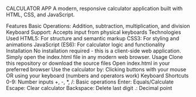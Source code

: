 CALCULATOR APP
A modern, responsive calculator application built with HTML, CSS, and JavaScript.

Features
Basic Operations: Addition, subtraction, multiplication, and division
Keyboard Support: Accepts input from physical keyboards
Technologies Used
HTML5: For structure and semantic markup
CSS3: For styling and animations
JavaScript (ES6): For calculator logic and functionality
Installation
No installation required - this is a client-side web application. Simply open the index.html file in any modern web browser.
Usage
Clone this repository or download the source files
Open index.html in your preferred browser
Use the calculator by:
Clicking buttons with your mouse
OR using your keyboard (numbers and operators work)
Keyboard Shortcuts
0-9: Number inputs
+, -, *, /: Basic operations
Enter: Equals/Calculate
Escape: Clear calculator
Backspace: Delete last digit
.: Decimal point
